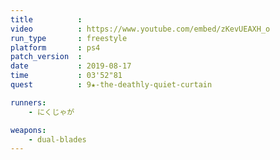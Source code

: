 ```yaml
---
title          :
video          : https://www.youtube.com/embed/zKevUEAXH_o
run_type       : freestyle
platform       : ps4
patch_version  : 
date           : 2019-08-17
time           : 03'52"81
quest          : 9★-the-deathly-quiet-curtain

runners:
    - にくじゃが

weapons:
    - dual-blades
---
```


